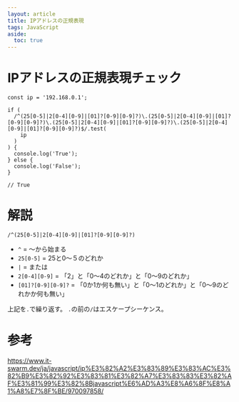 ```yaml
---
layout: article
title: IPアドレスの正規表現
tags: JavaScript
aside:
  toc: true
---
```


# IPアドレスの正規表現チェック

```
const ip = '192.168.0.1';

if (
  /^(25[0-5]|2[0-4][0-9]|[01]?[0-9][0-9]?)\.(25[0-5]|2[0-4][0-9]|[01]?[0-9][0-9]?)\.(25[0-5]|2[0-4][0-9]|[01]?[0-9][0-9]?)\.(25[0-5]|2[0-4][0-9]|[01]?[0-9][0-9]?)$/.test(
    ip
  )
) {
  console.log('True');
} else {
  console.log('False');
}

// True

```

# 解説
`/^(25[0-5]|2[0-4][0-9]|[01]?[0-9][0-9]?)`

- `^` = 〜から始まる
- `25[0-5]` = 25と0〜５のどれか
- `|` = または
- `2[0-4][0-9]` = 「2」と「0〜4のどれか」と「0〜9のどれか」
- `[01]?[0-9][0-9]?` = 「0か1か何も無い」と「0〜1のどれか」と「0〜9のどれかか何も無い」

上記を`.`で繰り返す。
`.`の前の`/`はエスケープシーケンス。

# 参考
https://www.it-swarm.dev/ja/javascript/ip%E3%82%A2%E3%83%89%E3%83%AC%E3%82%B9%E3%82%92%E3%83%81%E3%82%A7%E3%83%83%E3%82%AF%E3%81%99%E3%82%8Bjavascript%E6%AD%A3%E8%A6%8F%E8%A1%A8%E7%8F%BE/970097858/


